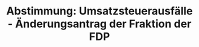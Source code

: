 ---
abstimmung:
  abstimmung: 5
  bundestagssitzung: 61
  datum: 8. November 2018
  legislaturperiode: 19
categories:
- Todo
data:
- title: Abstimmungsergebnis 20181108_5-data.pdf
  url: /res/2021-btw/abstimmungsergebnisse/20181108_5-data.pdf
- title: Abstimmungsergebnis 20181108_5_xls-data.xls
  url: /res/2021-btw/abstimmungsergebnisse/20181108_5_xls-data.xls
- title: Abstimmungsergebnis 20181108_5_xls-datacsv
  url: /res/2021-btw/abstimmungsergebnisse/csv/20181108_5_xls-datacsv
ergebnis:
  AfD:
    enthaltung: 1
    gesamt: 92
    ja: 85
    nein: 0
    nichtabgegeben: 6
    ungueltig: 0
  Bündnis 90/Die Grünen:
    enthaltung: 0
    gesamt: 67
    ja: 0
    nein: 57
    nichtabgegeben: 10
    ungueltig: 0
  Die Linke:
    enthaltung: 0
    gesamt: 69
    ja: 0
    nein: 63
    nichtabgegeben: 6
    ungueltig: 0
  FDP:
    enthaltung: 0
    gesamt: 80
    ja: 70
    nein: 0
    nichtabgegeben: 10
    ungueltig: 0
  cdu/csu:
    enthaltung: 0
    gesamt: 246
    ja: 0
    nein: 225
    nichtabgegeben: 21
    ungueltig: 0
  file: 20181108_5_xls-data.xls
  fraktionslos:
    enthaltung: 0
    gesamt: 2
    ja: 2
    nein: 0
    nichtabgegeben: 0
    ungueltig: 0
  spd:
    enthaltung: 0
    gesamt: 153
    ja: 0
    nein: 139
    nichtabgegeben: 14
    ungueltig: 0
layout: abstimmung
links:
- title: Link zu bundestag.de
  url: https://www.bundestag.de/parlament/plenum/abstimmung/abstimmung?id=553
preview: 'Deutscher Bundestag


  61. Sitzung des Deutschen Bundestages

  am Donnerstag, 8. November 2018


  Endgültiges Ergebnis der Namentlichen Abstimmung Nr. 5


  Änderungsantrag der Abgeordneten Dr. Florian Toncar, Christian Dürr, Grigorios

  Aggelidis, weiterer Abgeordneter und der Fraktion der FDP

  zu der zweiten Beratung des Gesetzentwurfs der Bundesregierung

  Entwurf eines Gesetzes zur Vermeidung von Umsatzausfällen beim Handel mit Waren
  im

  Internet und zur Änderung weiterer steuerlicher Vorschriften

  - Drucksachen 19/4455, 19/4858, 19/5595 und 19/5612 -'
tags:
- Todo
title: 'Abstimmung: Umsatzsteuerausfälle - Änderungsantrag der Fraktion der FDP'
---
